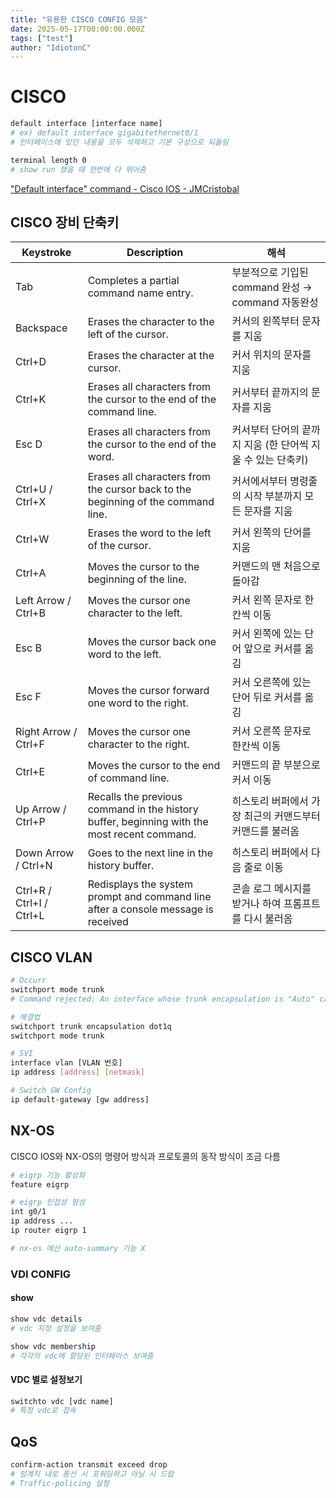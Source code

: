 ```yaml
---
title: "유용한 CISCO CONFIG 모음"
date: 2025-05-17T00:00:00.000Z
tags: ["test"]
author: "IdiotonC"
---
```


# CISCO

```bash
default interface [interface name]
# ex) default interface gigabitethernet0/1
# 인터페이스에 있던 내용을 모두 삭제하고 기본 구성으로 되돌림

terminal length 0
# show run 했을 때 한번에 다 뛰어줌
```

["Default interface" command - Cisco IOS - JMCristobal](https://jmcristobal.com/2017/06/27/comamnd-default-interface-cisco-ios/)

## CISCO 장비 단축키

| Keystroke                | Description                                                                                 | 해석                                                        |
| ------------------------ | ------------------------------------------------------------------------------------------- | ----------------------------------------------------------- |
| Tab                      | Completes a partial command name entry.                                                     | 부분적으로 기입된 command 완성 → command 자동완성           |
| Backspace                | Erases the character to the left of the cursor.                                             | 커서의 왼쪽부터 문자를 지움                                 |
| Ctrl+D                   | Erases the character at the cursor.                                                         | 커서 위치의 문자를 지움                                     |
| Ctrl+K                   | Erases all characters from the cursor to the end of the command line.                       | 커서부터 끝까지의 문자를 지움                               |
| Esc D                    | Erases all characters from the cursor to the end of the word.                               | 커서부터 단어의 끝까지 지움 (한 단어씩 지울 수 있는 단축키) |
| Ctrl+U / Ctrl+X          | Erases all characters from the cursor back to the beginning of the command line.            | 커서에서부터 명령줄의 시작 부분까지 모든 문자를 지움        |
| Ctrl+W                   | Erases the word to the left of the cursor.                                                  | 커서 왼쪽의 단어를 지움                                     |
| Ctrl+A                   | Moves the cursor to the beginning of the line.                                              | 커맨드의 맨 처음으로 돌아감                                 |
| Left Arrow / Ctrl+B      | Moves the cursor one character to the left.                                                 | 커서 왼쪽 문자로 한칸씩 이동                                |
| Esc B                    | Moves the cursor back one word to the left.                                                 | 커서 왼쪽에 있는 단어 앞으로 커서를 옮김                    |
| Esc F                    | Moves the cursor forward one word to the right.                                             | 커서 오른쪽에 있는 단어 뒤로 커서를 옮김                    |
| Right Arrow / Ctrl+F     | Moves the cursor one character to the right.                                                | 커서 오른쪽 문자로 한칸씩 이동                              |
| Ctrl+E                   | Moves the cursor to the end of command line.                                                | 커맨드의 끝 부분으로 커서 이동                              |
| Up Arrow / Ctrl+P        | Recalls the previous command in the history buffer, beginning with the most recent command. | 히스토리 버퍼에서 가장 최근의 커맨드부터 커맨드를 불러옴    |
| Down Arrow / Ctrl+N      | Goes to the next line in the history buffer.                                                | 히스토리 버퍼에서 다음 줄로 이동                            |
| Ctrl+R / Ctrl+I / Ctrl+L | Redisplays the system prompt and command line after a console message is received           | 콘솔 로그 메시지를 받거나 하여 프롬프트를 다시 불러옴       |

## CISCO VLAN

```bash
# Occurr
switchport mode trunk
# Command rejected: An interface whose trunk encapsulation is "Auto" can not be configured to "trunk" mode

# 해결법
switchport trunk encapsulation dot1q
switchport mode trunk

# SVI
interface vlan [VLAN 번호]
ip address [address] [netmask]

# Switch GW Config
ip default-gateway [gw address]
```

## NX-OS

CISCO IOS와 NX-OS의 명령어 방식과 프로토콜의 동작 방식이 조금 다름

```bash
# eigrp 기능 활성화
feature eigrp

# eigrp 인접성 형성
int g0/1
ip address ...
ip router eigrp 1

# nx-os 에선 auto-summary 기능 X
```

### VDI CONFIG

#### show

```bash
show vdc details
# vdc 지정 설정을 보여줌

show vdc membership
# 각각의 vdc에 할당된 인터페이스 보여줌
```

#### VDC 별로 설정보기

```bash
switchto vdc [vdc name]
# 특정 vdc로 접속
```

## QoS

```bash
confirm-action transmit exceed drop
# 임계치 내로 통신 시 포워딩하고 아닐 시 드랍
# Traffic-policing 설정
```
